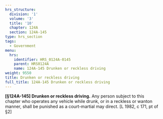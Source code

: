 ```yaml
---
hrs_structure:
  division: '1'
  volume: '3'
  title: '10'
  chapter: 124A
  section: 124A-145
type: hrs_section
tags:
  - Government
menu:
  hrs:
    identifier: HRS_0124A-0145
    parent: HRS0124A
    name: 124A-145 Drunken or reckless driving
weight: 9550
title: Drunken or reckless driving
full_title: 124A-145 Drunken or reckless driving
---
```

**[§124A-145] Drunken or reckless driving.** Any person subject to this chapter who operates any vehicle while drunk, or in a reckless or wanton manner, shall be punished as a court-martial may direct. [L 1982, c 171, pt of §2]
